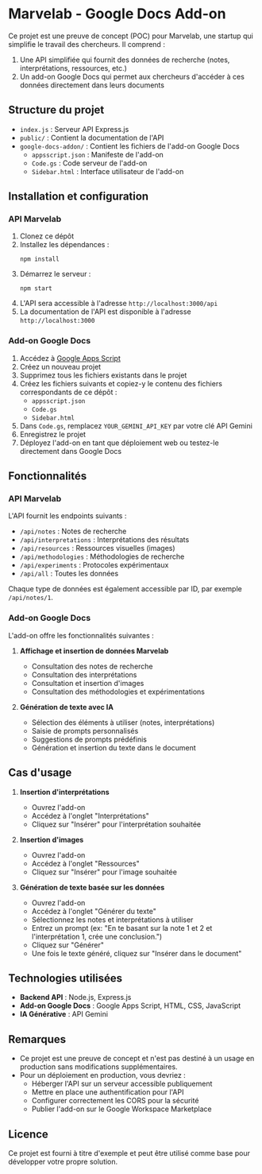 # Marvelab - Google Docs Add-on

Ce projet est une preuve de concept (POC) pour Marvelab, une startup qui simplifie le travail des chercheurs. Il comprend :

1. Une API simplifiée qui fournit des données de recherche (notes, interprétations, ressources, etc.)
2. Un add-on Google Docs qui permet aux chercheurs d'accéder à ces données directement dans leurs documents

## Structure du projet

- `index.js` : Serveur API Express.js
- `public/` : Contient la documentation de l'API
- `google-docs-addon/` : Contient les fichiers de l'add-on Google Docs
  - `appsscript.json` : Manifeste de l'add-on
  - `Code.gs` : Code serveur de l'add-on
  - `Sidebar.html` : Interface utilisateur de l'add-on

## Installation et configuration

### API Marvelab

1. Clonez ce dépôt
2. Installez les dépendances :
   ```
   npm install
   ```
3. Démarrez le serveur :
   ```
   npm start
   ```
4. L'API sera accessible à l'adresse `http://localhost:3000/api`
5. La documentation de l'API est disponible à l'adresse `http://localhost:3000`

### Add-on Google Docs

1. Accédez à [Google Apps Script](https://script.google.com/)
2. Créez un nouveau projet
3. Supprimez tous les fichiers existants dans le projet
4. Créez les fichiers suivants et copiez-y le contenu des fichiers correspondants de ce dépôt :
   - `appsscript.json`
   - `Code.gs`
   - `Sidebar.html`
5. Dans `Code.gs`, remplacez `YOUR_GEMINI_API_KEY` par votre clé API Gemini
6. Enregistrez le projet
7. Déployez l'add-on en tant que déploiement web ou testez-le directement dans Google Docs

## Fonctionnalités

### API Marvelab

L'API fournit les endpoints suivants :

- `/api/notes` : Notes de recherche
- `/api/interpretations` : Interprétations des résultats
- `/api/resources` : Ressources visuelles (images)
- `/api/methodologies` : Méthodologies de recherche
- `/api/experiments` : Protocoles expérimentaux
- `/api/all` : Toutes les données

Chaque type de données est également accessible par ID, par exemple `/api/notes/1`.

### Add-on Google Docs

L'add-on offre les fonctionnalités suivantes :

1. **Affichage et insertion de données Marvelab**
   - Consultation des notes de recherche
   - Consultation des interprétations
   - Consultation et insertion d'images
   - Consultation des méthodologies et expérimentations

2. **Génération de texte avec IA**
   - Sélection des éléments à utiliser (notes, interprétations)
   - Saisie de prompts personnalisés
   - Suggestions de prompts prédéfinis
   - Génération et insertion du texte dans le document

## Cas d'usage

1. **Insertion d'interprétations**
   - Ouvrez l'add-on
   - Accédez à l'onglet "Interprétations"
   - Cliquez sur "Insérer" pour l'interprétation souhaitée

2. **Insertion d'images**
   - Ouvrez l'add-on
   - Accédez à l'onglet "Ressources"
   - Cliquez sur "Insérer" pour l'image souhaitée

3. **Génération de texte basée sur les données**
   - Ouvrez l'add-on
   - Accédez à l'onglet "Générer du texte"
   - Sélectionnez les notes et interprétations à utiliser
   - Entrez un prompt (ex: "En te basant sur la note 1 et 2 et l'interprétation 1, crée une conclusion.")
   - Cliquez sur "Générer"
   - Une fois le texte généré, cliquez sur "Insérer dans le document"

## Technologies utilisées

- **Backend API** : Node.js, Express.js
- **Add-on Google Docs** : Google Apps Script, HTML, CSS, JavaScript
- **IA Générative** : API Gemini

## Remarques

- Ce projet est une preuve de concept et n'est pas destiné à un usage en production sans modifications supplémentaires.
- Pour un déploiement en production, vous devriez :
  - Héberger l'API sur un serveur accessible publiquement
  - Mettre en place une authentification pour l'API
  - Configurer correctement les CORS pour la sécurité
  - Publier l'add-on sur le Google Workspace Marketplace

## Licence

Ce projet est fourni à titre d'exemple et peut être utilisé comme base pour développer votre propre solution.